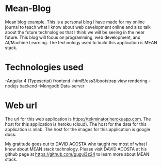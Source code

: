 # Mean-Blog
Mean blog example.
This is a personal blog I have made for my online journal to teach what I know about web development online and also talk about the future technologies that I think we will be seeing in the near future. This blog will focus on programming, web development, and AI/Machine Learning. 
The technology used to build this application is MEAN stack. 

# Technologies used
-Angular 4 (Typescript) 
frontend 
-html5/css3/bootstrap 
view rendering 
-nodejs
backend
-Mongodb
Data-server

# Web url
The url for this web application is https://tekminator.herokuapp.com.
The host for this application is heroku (cloud).
The host for the data for this application is mlab.
The host for the images for this application is google docs.

My gratitude goes out to DAVID ACOSTA who taught me most of what I know about MEAN stack technology. 
Please visit DAVID ACOSTA at his github page at https://github.com/gugui3z24 to learn more about MEAN stack.

